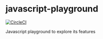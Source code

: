 # javascript-playground

[![CircleCI](https://circleci.com/gh/nputhiyadath/javascript-playground.svg?style=svg)](https://circleci.com/gh/nputhiyadath/javascript-playground)

Javascript playground to explore its features
